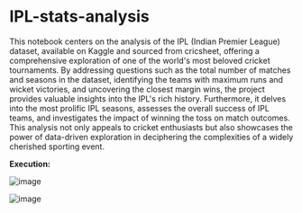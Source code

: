 # IPL-stats-analysis

This notebook centers on the analysis of the IPL (Indian Premier League) dataset, available on Kaggle and sourced from cricsheet, offering a comprehensive exploration of one of the world's most beloved cricket tournaments. By addressing questions such as the total number of matches and seasons in the dataset, identifying the teams with maximum runs and wicket victories, and uncovering the closest margin wins, the project provides valuable insights into the IPL's rich history. Furthermore, it delves into the most prolific IPL seasons, assesses the overall success of IPL teams, and investigates the impact of winning the toss on match outcomes. This analysis not only appeals to cricket enthusiasts but also showcases the power of data-driven exploration in deciphering the complexities of a widely cherished sporting event.

**Execution:**

![image](https://github.com/cxx5208/IPL-stats-analysis/assets/76988460/189bdb8b-9665-4e7c-a02e-cfbd00e1b17c)

![image](https://github.com/cxx5208/IPL-stats-analysis/assets/76988460/ff0a34e2-ab4a-4f8e-9620-a5d93cb45603)



